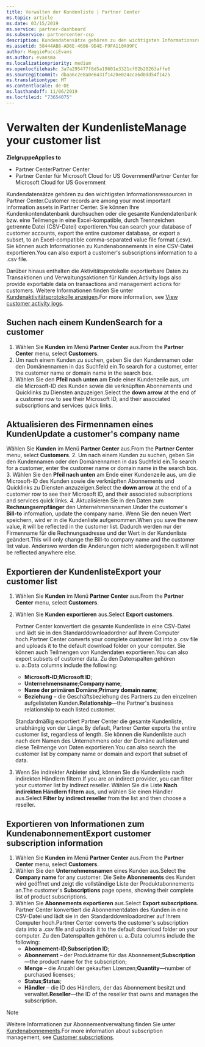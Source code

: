 ```yaml
---
title: Verwalten der Kundenliste | Partner Center
ms.topic: article
ms.date: 03/15/2019
ms.service: partner-dashboard
ms.subservice: partnercenter-csp
description: Kundendatensätze gehören zu den wichtigsten Informationsressourcen in Partner Center.
ms.assetid: 58444AB8-AD6E-4686-9D4E-F9FA110A99FC
author: MaggiePucciEvans
ms.author: evansma
ms.localizationpriority: medium
ms.openlocfilehash: 3a7a295477f8d5a19601e3321cf02b20263affe6
ms.sourcegitcommit: dbaa6c2e8a0e6431f1420e024cca6d0dd54f1425
ms.translationtype: MT
ms.contentlocale: de-DE
ms.lasthandoff: 11/06/2019
ms.locfileid: "73654075"
---
```

# <a name="manage-your-customer-list"></a><span data-ttu-id="2a913-103">Verwalten der Kundenliste</span><span class="sxs-lookup"><span data-stu-id="2a913-103">Manage your customer list</span></span>

<span data-ttu-id="2a913-104">**Zielgruppe**</span><span class="sxs-lookup"><span data-stu-id="2a913-104">**Applies to**</span></span>

-  <span data-ttu-id="2a913-105">Partner Center</span><span class="sxs-lookup"><span data-stu-id="2a913-105">Partner Center</span></span>
-  <span data-ttu-id="2a913-106">Partner Center für Microsoft Cloud for US Government</span><span class="sxs-lookup"><span data-stu-id="2a913-106">Partner Center for Microsoft Cloud for US Government</span></span>


<span data-ttu-id="2a913-107">Kundendatensätze gehören zu den wichtigsten Informationsressourcen in Partner Center.</span><span class="sxs-lookup"><span data-stu-id="2a913-107">Customer records are among your most important information assets in Partner Center.</span></span> <span data-ttu-id="2a913-108">Sie können Ihre Kundenkontendatenbank durchsuchen oder die gesamte Kundendatenbank bzw. eine Teilmenge in eine Excel-kompatible, durch Trennzeichen getrennte Datei (CSV-Datei) exportieren.</span><span class="sxs-lookup"><span data-stu-id="2a913-108">You can search your database of customer accounts, export the entire customer database, or export a subset, to an Excel-compatible comma-separated value file format (.csv).</span></span> <span data-ttu-id="2a913-109">Sie können auch Informationen zu Kundenabonnements in eine CSV-Datei exportieren.</span><span class="sxs-lookup"><span data-stu-id="2a913-109">You can also export a customer's subscriptions information to a .csv file.</span></span>

<span data-ttu-id="2a913-110">Darüber hinaus enthalten die Aktivitätsprotokolle exportierbare Daten zu Transaktionen und Verwaltungsaktionen für Kunden.</span><span class="sxs-lookup"><span data-stu-id="2a913-110">Activity logs also provide exportable data on transactions and management actions for customers.</span></span> <span data-ttu-id="2a913-111">Weitere Informationen finden Sie unter [Kundenaktivitätsprotokolle anzeigen](activity-logs.md).</span><span class="sxs-lookup"><span data-stu-id="2a913-111">For more information, see [View customer activity logs](activity-logs.md).</span></span>


## <a name="search-for-a-customer"></a><span data-ttu-id="2a913-112">Suchen nach einem Kunden</span><span class="sxs-lookup"><span data-stu-id="2a913-112">Search for a customer</span></span>

1.  <span data-ttu-id="2a913-113">Wählen Sie **Kunden** im Menü **Partner Center** aus.</span><span class="sxs-lookup"><span data-stu-id="2a913-113">From the **Partner Center** menu, select **Customers**.</span></span>
2.  <span data-ttu-id="2a913-114">Um nach einem Kunden zu suchen, geben Sie den Kundennamen oder den Domänennamen in das Suchfeld ein.</span><span class="sxs-lookup"><span data-stu-id="2a913-114">To search for a customer, enter the customer name or domain name in the search box.</span></span>
3.  <span data-ttu-id="2a913-115">Wählen Sie den **Pfeil nach unten** am Ende einer Kundenzeile aus, um die Microsoft-ID des Kunden sowie die verknüpften Abonnements und Quicklinks zu Diensten anzuzeigen.</span><span class="sxs-lookup"><span data-stu-id="2a913-115">Select the **down arrow** at the end of a customer row to see their Microsoft ID, and their associated subscriptions and services quick links.</span></span>

## <a name="update-a-customers-company-name"></a><span data-ttu-id="2a913-116">Aktualisieren des Firmennamen eines Kunden</span><span class="sxs-lookup"><span data-stu-id="2a913-116">Update a customer's company name</span></span>

<span data-ttu-id="2a913-117">Wählen Sie **Kunden** im Menü **Partner Center** aus.</span><span class="sxs-lookup"><span data-stu-id="2a913-117">From the **Partner Center** menu, select **Customers**.</span></span>
2.  <span data-ttu-id="2a913-118">Um nach einem Kunden zu suchen, geben Sie den Kundennamen oder den Domänennamen in das Suchfeld ein.</span><span class="sxs-lookup"><span data-stu-id="2a913-118">To search for a customer, enter the customer name or domain name in the search box.</span></span>
3.  <span data-ttu-id="2a913-119">Wählen Sie den **Pfeil nach unten** am Ende einer Kundenzeile aus, um die Microsoft-ID des Kunden sowie die verknüpften Abonnements und Quicklinks zu Diensten anzuzeigen.</span><span class="sxs-lookup"><span data-stu-id="2a913-119">Select the **down arrow** at the end of a customer row to see their Microsoft ID, and their associated subscriptions and services quick links.</span></span>
4.  <span data-ttu-id="2a913-120">Aktualisieren Sie in den Daten zum **Rechnungsempfänger** den Unternehmensnamen.</span><span class="sxs-lookup"><span data-stu-id="2a913-120">Under the customer's **Bill-to** information, update the company name.</span></span> <span data-ttu-id="2a913-121">Wenn Sie den neuen Wert speichern, wird er in die Kundenliste aufgenommen.</span><span class="sxs-lookup"><span data-stu-id="2a913-121">When you save the new value, it will be reflected in the customer list.</span></span> <span data-ttu-id="2a913-122">Dadurch werden nur der Firmenname für die Rechnungsadresse und der Wert in der Kundenliste geändert.</span><span class="sxs-lookup"><span data-stu-id="2a913-122">This will only change the Bill-to company name and the customer list value.</span></span> <span data-ttu-id="2a913-123">Anderswo werden die Änderungen nicht wiedergegeben.</span><span class="sxs-lookup"><span data-stu-id="2a913-123">It will not be reflected anywhere else.</span></span>

## <a name="export-your-customer-list"></a><span data-ttu-id="2a913-124">Exportieren der Kundenliste</span><span class="sxs-lookup"><span data-stu-id="2a913-124">Export your customer list</span></span>

1.  <span data-ttu-id="2a913-125">Wählen Sie **Kunden** im Menü **Partner Center** aus.</span><span class="sxs-lookup"><span data-stu-id="2a913-125">From the **Partner Center** menu, select **Customers**.</span></span>
2.  <span data-ttu-id="2a913-126">Wählen Sie **Kunden exportieren** aus.</span><span class="sxs-lookup"><span data-stu-id="2a913-126">Select **Export customers**.</span></span>

    <span data-ttu-id="2a913-127">Partner Center konvertiert die gesamte Kundenliste in eine CSV-Datei und lädt sie in den Standarddownloadordner auf Ihrem Computer hoch.</span><span class="sxs-lookup"><span data-stu-id="2a913-127">Partner Center converts your complete customer list into a .csv file and uploads it to the default download folder on your computer.</span></span> <span data-ttu-id="2a913-128">Sie können auch Teilmengen von Kundendaten exportieren.</span><span class="sxs-lookup"><span data-stu-id="2a913-128">You can also export subsets of customer data.</span></span> <span data-ttu-id="2a913-129">Zu den Datenspalten gehören u. a.:</span><span class="sxs-lookup"><span data-stu-id="2a913-129">Data columns include the following:</span></span>

    -   <span data-ttu-id="2a913-130">**Microsoft-ID**;</span><span class="sxs-lookup"><span data-stu-id="2a913-130">**Microsoft ID**;</span></span>
    -   <span data-ttu-id="2a913-131">**Unternehmensname**;</span><span class="sxs-lookup"><span data-stu-id="2a913-131">**Company name**;</span></span>
    -   <span data-ttu-id="2a913-132">**Name der primären Domäne**;</span><span class="sxs-lookup"><span data-stu-id="2a913-132">**Primary domain name**;</span></span>
    -   <span data-ttu-id="2a913-133">**Beziehung** – die Geschäftsbeziehung des Partners zu den einzelnen aufgelisteten Kunden.</span><span class="sxs-lookup"><span data-stu-id="2a913-133">**Relationship**—the Partner's business relationship to each listed customer.</span></span>

    <span data-ttu-id="2a913-134">Standardmäßig exportiert Partner Center die gesamte Kundenliste, unabhängig von der Länge.</span><span class="sxs-lookup"><span data-stu-id="2a913-134">By default, Partner Center exports the entire customer list, regardless of length.</span></span> <span data-ttu-id="2a913-135">Sie können die Kundenliste auch nach dem Namen des Unternehmens oder der Domäne auflisten und diese Teilmenge von Daten exportieren.</span><span class="sxs-lookup"><span data-stu-id="2a913-135">You can also search the customer list by company name or domain and export that subset of data.</span></span>

3.  <span data-ttu-id="2a913-136">Wenn Sie indirekter Anbieter sind, können Sie die Kundenliste nach indirekten Händlern filtern.</span><span class="sxs-lookup"><span data-stu-id="2a913-136">If you are an indirect provider, you can filter your customer list by indirect reseller.</span></span> <span data-ttu-id="2a913-137">Wählen Sie die Liste **Nach indirekten Händlern filtern** aus, und wählen Sie einen Händler aus.</span><span class="sxs-lookup"><span data-stu-id="2a913-137">Select **Filter by indirect reseller** from the list and then choose a reseller.</span></span>


## <a name="export-customer-subscription-information"></a><span data-ttu-id="2a913-138">Exportieren von Informationen zum Kundenabonnement</span><span class="sxs-lookup"><span data-stu-id="2a913-138">Export customer subscription information</span></span>

1.  <span data-ttu-id="2a913-139">Wählen Sie **Kunden** im Menü **Partner Center** aus.</span><span class="sxs-lookup"><span data-stu-id="2a913-139">From the **Partner Center** menu, select **Customers**.</span></span>
2.  <span data-ttu-id="2a913-140">Wählen Sie den **Unternehmensnamen** eines Kunden aus.</span><span class="sxs-lookup"><span data-stu-id="2a913-140">Select the **Company name** for any customer.</span></span> <span data-ttu-id="2a913-141">Die Seite **Abonnements** des Kunden wird geöffnet und zeigt die vollständige Liste der Produktabonnements an.</span><span class="sxs-lookup"><span data-stu-id="2a913-141">The customer's **Subscriptions** page opens, showing their complete list of product subscriptions.</span></span>
3.  <span data-ttu-id="2a913-142">Wählen Sie **Abonnements exportieren** aus.</span><span class="sxs-lookup"><span data-stu-id="2a913-142">Select **Export subscriptions**.</span></span> <span data-ttu-id="2a913-143">Partner Center konvertiert die Abonnementdaten des Kunden in eine CSV-Datei und lädt sie in den Standarddownloadordner auf Ihrem Computer hoch.</span><span class="sxs-lookup"><span data-stu-id="2a913-143">Partner Center converts the customer's subscription data into a .csv file and uploads it to the default download folder on your computer.</span></span> <span data-ttu-id="2a913-144">Zu den Datenspalten gehören u. a.:</span><span class="sxs-lookup"><span data-stu-id="2a913-144">Data columns include the following:</span></span>
    -   <span data-ttu-id="2a913-145">**Abonnement-ID**;</span><span class="sxs-lookup"><span data-stu-id="2a913-145">**Subscription ID**;</span></span>
    -   <span data-ttu-id="2a913-146">**Abonnement** – der Produktname für das Abonnement;</span><span class="sxs-lookup"><span data-stu-id="2a913-146">**Subscription**—the product name for the subscription;</span></span>
    -   <span data-ttu-id="2a913-147">**Menge** – die Anzahl der gekauften Lizenzen;</span><span class="sxs-lookup"><span data-stu-id="2a913-147">**Quantity**—number of purchased licenses;</span></span>
    -   <span data-ttu-id="2a913-148">**Status**;</span><span class="sxs-lookup"><span data-stu-id="2a913-148">**Status**;</span></span>
    -   <span data-ttu-id="2a913-149">**Händler** – die ID des Händlers, der das Abonnement besitzt und verwaltet.</span><span class="sxs-lookup"><span data-stu-id="2a913-149">**Reseller**—the ID of the reseller that owns and manages the subscription.</span></span>

> [!NOTE]  
> <span data-ttu-id="2a913-150">Weitere Informationen zur Abonnementverwaltung finden Sie unter [Kundenabonnements](customer-subscriptions.md).</span><span class="sxs-lookup"><span data-stu-id="2a913-150">For more information about subscription management, see [Customer subscriptions](customer-subscriptions.md).</span></span>

     

 

 



